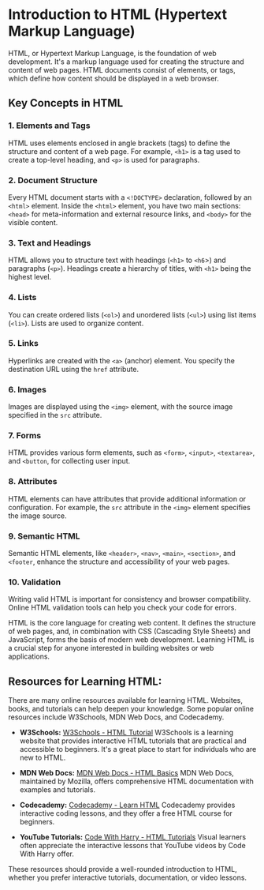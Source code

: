 # Introduction to HTML (Hypertext Markup Language)

HTML, or Hypertext Markup Language, is the foundation of web development. It's a markup language used for creating the structure and content of web pages. HTML documents consist of elements, or tags, which define how content should be displayed in a web browser.

## Key Concepts in HTML

### 1. Elements and Tags

HTML uses elements enclosed in angle brackets (tags) to define the structure and content of a web page. For example, `<h1>` is a tag used to create a top-level heading, and `<p>` is used for paragraphs.

### 2. Document Structure

Every HTML document starts with a `<!DOCTYPE>` declaration, followed by an `<html>` element. Inside the `<html>` element, you have two main sections: `<head>` for meta-information and external resource links, and `<body>` for the visible content.

### 3. Text and Headings

HTML allows you to structure text with headings (`<h1>` to `<h6`>) and paragraphs (`<p>`). Headings create a hierarchy of titles, with `<h1>` being the highest level.

### 4. Lists

You can create ordered lists (`<ol>`) and unordered lists (`<ul>`) using list items (`<li>`). Lists are used to organize content.

### 5. Links

Hyperlinks are created with the `<a>` (anchor) element. You specify the destination URL using the `href` attribute.

### 6. Images

Images are displayed using the `<img>` element, with the source image specified in the `src` attribute.

### 7. Forms

HTML provides various form elements, such as `<form>`, `<input>`, `<textarea>`, and `<button`, for collecting user input.

### 8. Attributes

HTML elements can have attributes that provide additional information or configuration. For example, the `src` attribute in the `<img>` element specifies the image source.

### 9. Semantic HTML

Semantic HTML elements, like `<header>`, `<nav>`, `<main>`, `<section>`, and `<footer`, enhance the structure and accessibility of your web pages.

### 10. Validation

Writing valid HTML is important for consistency and browser compatibility. Online HTML validation tools can help you check your code for errors.

HTML is the core language for creating web content. It defines the structure of web pages, and, in combination with CSS (Cascading Style Sheets) and JavaScript, forms the basis of modern web development. Learning HTML is a crucial step for anyone interested in building websites or web applications.

## Resources for Learning HTML:

There are many online resources available for learning HTML. Websites, books, and tutorials can help deepen your knowledge. Some popular online resources include W3Schools, MDN Web Docs, and Codecademy.

- **W3Schools:**
  [W3Schools - HTML Tutorial](https://www.w3schools.com/js/)
  W3Schools is a learning website that provides interactive HTML tutorials that are practical and accessible to beginners. It's a great place to start for individuals who are new to HTML.

- **MDN Web Docs:**
  [MDN Web Docs - HTML Basics](https://developer.mozilla.org/en-US/docs/Learn/Getting_started_with_the_web/HTML_basics)
  MDN Web Docs, maintained by Mozilla, offers comprehensive HTML documentation with examples and tutorials.

- **Codecademy:**
  [Codecademy - Learn HTML](https://www.codecademy.com/learn/learn-html)
  Codecademy provides interactive coding lessons, and they offer a free HTML course for beginners.

- **YouTube Tutorials:**
  [Code With Harry - HTML Tutorials](https://youtu.be/BsDoLVMnmZs?si=DPmiJDMxz0W3fXq3)
  Visual learners often appreciate the interactive lessons that YouTube videos by Code With Harry offer.

These resources should provide a well-rounded introduction to HTML, whether you prefer interactive tutorials, documentation, or video lessons.

